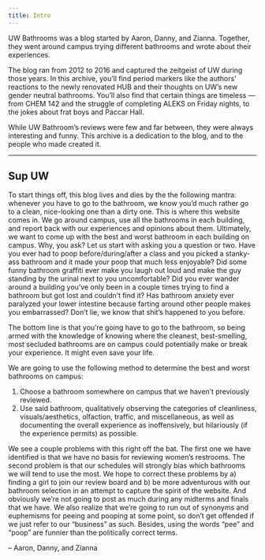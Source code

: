 ```yaml
---
title: Intro
---
```


UW Bathrooms was a blog started by Aaron, Danny, and Zianna. Together, they went around campus trying different bathrooms and wrote about their experiences.

The blog ran from 2012 to 2016 and captured the zeitgeist of UW during those years. In this archive, you’ll find period markers like the authors’ reactions to the newly renovated HUB and their thoughts on UW’s new gender neutral bathrooms. You’ll also find that certain things are timeless — from CHEM 142 and the struggle of completing ALEKS on Friday nights, to the jokes about frat boys and Paccar Hall.

While UW Bathroom’s reviews were few and far between, they were always interesting and funny. This archive is a dedication to the blog, and to the people who made created it.

***

## Sup UW

To start things off, this blog lives and dies by the the following mantra: whenever you have to go to the bathroom, we know you’d much rather go to a clean, nice-looking one than a dirty one. This is where this website comes in. We go around campus, use all the bathrooms in each building, and report back with our experiences and opinions about them.  Ultimately, we want to come up with the best and worst bathroom in each building on campus. Why, you ask?  Let us start with asking you a question or two. Have you ever had to poop before/during/after a class and you picked a stanky-ass bathroom and it made your poop that much less enjoyable? Did some funny bathroom graffiti ever make you laugh out loud and make the guy standing by the urinal next to you uncomfortable? Did you ever wander around a building you’ve only been in a couple times trying to find a bathroom but got lost and couldn’t find it? Has bathroom anxiety ever paralyzed your lower intestine because farting around other people makes you embarrassed? Don’t lie, we know that shit’s happened to you before.

The bottom line is that you’re going have to go to the bathroom, so being armed with the knowledge of knowing where the cleanest, best-smelling, most secluded bathrooms are on campus could potentially make or break your experience. It might even save your life.

We are going to use the following method to determine the best and worst bathrooms on campus:

1. Choose a bathroom somewhere on campus that we haven’t previously reviewed.
2. Use said bathroom, qualitatively observing the categories of cleanliness, visuals/aesthetics, olfaction, traffic, and miscellaneous, as well as documenting the overall experience as inoffensively, but hilariously (if the experience permits) as possible.

We see a couple problems with this right off the bat. The first one we have identified is that we have no basis for reviewing women’s restrooms. The second problem is that our schedules will strongly bias which bathrooms we will tend to use the most. We hope to correct these problems by a) finding a girl to join our review board and b) be more adventurous with our bathroom selection in an attempt to capture the spirit of the website. And obviously we’re not going to post as much during any midterms and finals that we have. We also realize that we’re going to run out of synonyms and euphemisms for peeing and pooping at some point, so don’t get offended if we just refer to our “business” as such. Besides, using the words “pee” and “poop” are funnier than the politically correct terms.

<span class="tr db">– Aaron, Danny, and Zianna</span>
